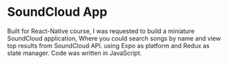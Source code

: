 # SoundCloud App
Built for React-Native course, I was requested to build a miniature SoundCloud application, Where you could search songs by name and view top results from SoundCloud API. using Expo as platform and Redux as state manager.
Code was written in JavaScript.
